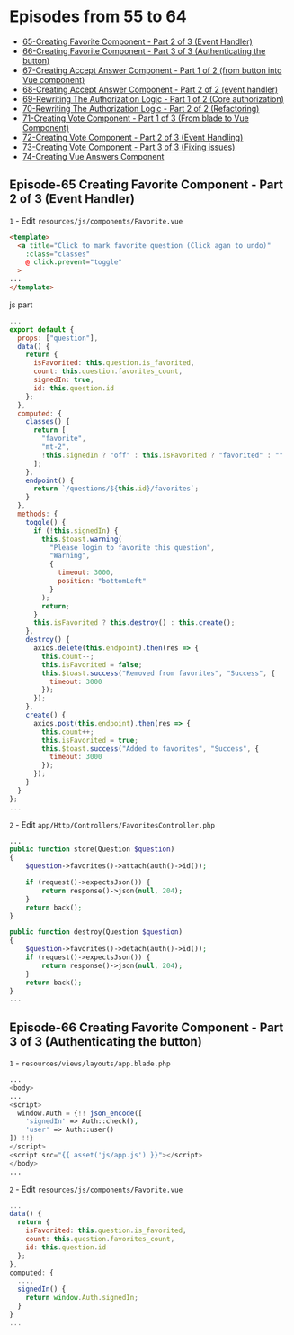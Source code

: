 # Episodes from 55 to 64

- [65-Creating Favorite Component - Part 2 of 3 (Event Handler)](#section-1)
- [66-Creating Favorite Component - Part 3 of 3 (Authenticating the button)](#section-2)
- [67-Creating Accept Answer Component - Part 1 of 2 (from button into Vue component)](#section-3)
- [68-Creating Accept Answer Component - Part 2 of 2 (event handler)](#section-4)
- [69-Rewriting The Authorization Logic - Part 1 of 2 (Core authorization)](#section-5)
- [70-Rewriting The Authorization Logic - Part 2 of 2 (Refactoring)](#section-6)
- [71-Creating Vote Component - Part 1 of 3 (From blade to Vue Component)](#section-7)
- [72-Creating Vote Component - Part 2 of 3 (Event Handling)](#section-8)
- [73-Creating Vote Component - Part 3 of 3 (Fixing issues)](#section-9)
- [74-Creating Vue Answers Component](#section-10)

<a name="section-1"></a>

## Episode-65 Creating Favorite Component - Part 2 of 3 (Event Handler)

`1` - Edit `resources/js/components/Favorite.vue`

```html
<template>
  <a title="Click to mark favorite question (Click agan to undo)"
    :class="classes"
    @ click.prevent="toggle"
  >
...
</template>
```

js part

```js
...
export default {
  props: ["question"],
  data() {
    return {
      isFavorited: this.question.is_favorited,
      count: this.question.favorites_count,
      signedIn: true,
      id: this.question.id
    };
  },
  computed: {
    classes() {
      return [
        "favorite",
        "mt-2",
        !this.signedIn ? "off" : this.isFavorited ? "favorited" : ""
      ];
    },
    endpoint() {
      return `/questions/${this.id}/favorites`;
    }
  },
  methods: {
    toggle() {
      if (!this.signedIn) {
        this.$toast.warning(
          "Please login to favorite this question",
          "Warning",
          {
            timeout: 3000,
            position: "bottomLeft"
          }
        );
        return;
      }
      this.isFavorited ? this.destroy() : this.create();
    },
    destroy() {
      axios.delete(this.endpoint).then(res => {
        this.count--;
        this.isFavorited = false;
        this.$toast.success("Removed from favorites", "Success", {
          timeout: 3000
        });
      });
    },
    create() {
      axios.post(this.endpoint).then(res => {
        this.count++;
        this.isFavorited = true;
        this.$toast.success("Added to favorites", "Success", {
          timeout: 3000
        });
      });
    }
  }
};
...
```

`2` - Edit `app/Http/Controllers/FavoritesController.php`

```php
...
public function store(Question $question)
{
    $question->favorites()->attach(auth()->id());

    if (request()->expectsJson()) {
        return response()->json(null, 204);
    }
    return back();
}

public function destroy(Question $question)
{
    $question->favorites()->detach(auth()->id());
    if (request()->expectsJson()) {
        return response()->json(null, 204);
    }
    return back();
}
...
```

<a name="section-2"></a>

## Episode-66 Creating Favorite Component - Part 3 of 3 (Authenticating the button)

`1` - `resources/views/layouts/app.blade.php`

```php
...
<body>
...
<script>
  window.Auth = {!! json_encode([
    'signedIn' => Auth::check(),
    'user' => Auth::user()
]) !!}
</script>
<script src="{{ asset('js/app.js') }}"></script>
</body>
...
```

`2` - Edit `resources/js/components/Favorite.vue`

```js
...
data() {
  return {
    isFavorited: this.question.is_favorited,
    count: this.question.favorites_count,
    id: this.question.id
  };
},
computed: {
  ...,
  signedIn() {
    return window.Auth.signedIn;
  }
}
...
```